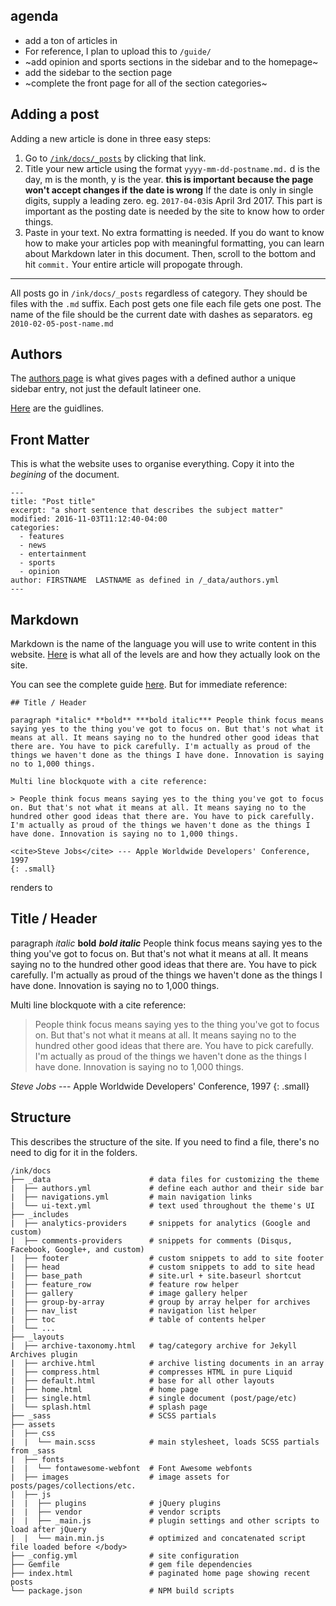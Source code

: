 ## agenda

* add a ton of articles in
* For reference, I plan to upload this to `/guide/`
* ~add opinion and sports sections in the sidebar and to the homepage~
* add the sidebar to the section page
* ~complete the front page for all of the section categories~

## Adding a post

Adding a new article is done in three easy steps:

1. Go to [`/ink/docs/_posts`](https://github.com/tblslatineer/ink/tree/master/docs/_posts) by clicking that link.
2. Title your new article using the format `yyyy-mm-dd-postname.md.` d is the day, m is the month, y is the year. **this is important because the page won't accept changes if the date is wrong** If the date is only in single digits, supply a leading zero. eg. `2017-04-03`is April 3rd 2017. This part is important as the posting date is needed by the site to know how to order things.
3. Paste in your text. No extra formatting is needed. If you do want to know how to make your articles pop with meaningful formatting, you can learn about Markdown later in this document. Then, scroll to the bottom and hit `commit.` Your entire article will propogate through.

---

All posts go in `/ink/docs/_posts` regardless of category. They should be files with the `.md` suffix. Each post gets one file each file gets one post. The name of the file should be the current date with dashes as separators. eg `2010-02-05-post-name.md`

## Authors

The [authors page](https://github.com/tblslatineer/ink/blob/master/docs/_data/authors.yml) is what gives pages with a defined author a unique sidebar entry, not just the default latineer one.

[Here](https://github.com/tblslatineer/ink/blob/master/docs/.docs/09-authors.md) are the guidlines.

## Front Matter

This is what the website uses to organise everything. Copy it into the *begining* of the document.

```
---
title: "Post title"
excerpt: "a short sentence that describes the subject matter"
modified: 2016-11-03T11:12:40-04:00
categories:
  - features
  - news
  - entertainment
  - sports
  - opinion
author: FIRSTNAME  LASTNAME as defined in /_data/authors.yml
---
```
## Markdown

Markdown is the name of the language you will use to write content in this website. [Here](https://tblslatineer.github.io/ink/markup/markup-html-tags-and-formatting/) is what all of the levels are and how they actually look on the site.

You can see the complete guide [here](https://github.com/tblslatineer/ink/blob/master/docs/_posts/2013-01-11-markup-html-tags-and-formatting.md). But for immediate reference:

```
## Title / Header

paragraph *italic* **bold** ***bold italic*** People think focus means saying yes to the thing you've got to focus on. But that's not what it means at all. It means saying no to the hundred other good ideas that there are. You have to pick carefully. I'm actually as proud of the things we haven't done as the things I have done. Innovation is saying no to 1,000 things.

Multi line blockquote with a cite reference:

> People think focus means saying yes to the thing you've got to focus on. But that's not what it means at all. It means saying no to the hundred other good ideas that there are. You have to pick carefully. I'm actually as proud of the things we haven't done as the things I have done. Innovation is saying no to 1,000 things.

<cite>Steve Jobs</cite> --- Apple Worldwide Developers' Conference, 1997
{: .small}
```
renders to

## Title / Header

paragraph *italic* **bold** ***bold italic*** People think focus means saying yes to the thing you've got to focus on. But that's not what it means at all. It means saying no to the hundred other good ideas that there are. You have to pick carefully. I'm actually as proud of the things we haven't done as the things I have done. Innovation is saying no to 1,000 things.

Multi line blockquote with a cite reference:

> People think focus means saying yes to the thing you've got to focus on. But that's not what it means at all. It means saying no to the hundred other good ideas that there are. You have to pick carefully. I'm actually as proud of the things we haven't done as the things I have done. Innovation is saying no to 1,000 things.

<cite>Steve Jobs</cite> --- Apple Worldwide Developers' Conference, 1997
{: .small}


## Structure 

This describes the structure of the site. If you need to find a file, there's no need to dig for it in the folders.

```
/ink/docs
├── _data                      # data files for customizing the theme
|  ├── authors.yml             # define each author and their side bar
|  ├── navigations.yml         # main navigation links
|  └── ui-text.yml             # text used throughout the theme's UI
├── _includes
|  ├── analytics-providers     # snippets for analytics (Google and custom)
|  ├── comments-providers      # snippets for comments (Disqus, Facebook, Google+, and custom)
|  ├── footer                  # custom snippets to add to site footer
|  ├── head                    # custom snippets to add to site head
|  ├── base_path               # site.url + site.baseurl shortcut
|  ├── feature_row             # feature row helper
|  ├── gallery                 # image gallery helper
|  ├── group-by-array          # group by array helper for archives
|  ├── nav_list                # navigation list helper
|  ├── toc                     # table of contents helper
|  └── ...
├── _layouts
|  ├── archive-taxonomy.html   # tag/category archive for Jekyll Archives plugin
|  ├── archive.html            # archive listing documents in an array
|  ├── compress.html           # compresses HTML in pure Liquid
|  ├── default.html            # base for all other layouts
|  ├── home.html               # home page
|  ├── single.html             # single document (post/page/etc)
|  └── splash.html             # splash page
├── _sass                      # SCSS partials
├── assets
|  ├── css
|  |  └── main.scss            # main stylesheet, loads SCSS partials from _sass
|  ├── fonts
|  |  └── fontawesome-webfont  # Font Awesome webfonts
|  ├── images                  # image assets for posts/pages/collections/etc.
|  ├── js
|  |  ├── plugins              # jQuery plugins
|  |  ├── vendor               # vendor scripts
|  |  ├── _main.js             # plugin settings and other scripts to load after jQuery
|  |  └── main.min.js          # optimized and concatenated script file loaded before </body>
├── _config.yml                # site configuration
├── Gemfile                    # gem file dependencies
├── index.html                 # paginated home page showing recent posts
└── package.json               # NPM build scripts
```

